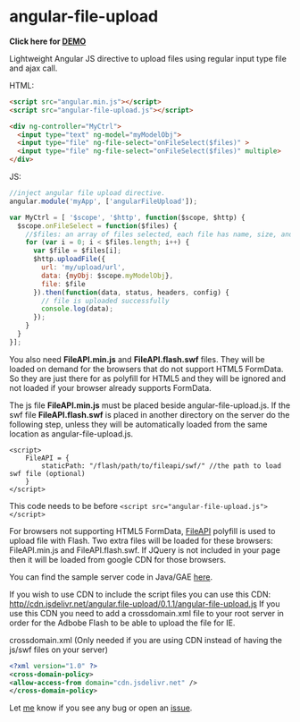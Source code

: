 angular-file-upload
===================

**Click here for <a href="http://angular-file-upload.appspot.com/" target="_blank">DEMO</a>**

Lightweight Angular JS directive to upload files using regular input type file and ajax call.

HTML:
```html
<script src="angular.min.js"></script>
<script src="angular-file-upload.js"></script>

<div ng-controller="MyCtrl">
  <input type="text" ng-model="myModelObj">
  <input type="file" ng-file-select="onFileSelect($files)" >
  <input type="file" ng-file-select="onFileSelect($files)" multiple>
</div>
```

JS:
```js
//inject angular file upload directive.
angular.module('myApp', ['angularFileUpload']);

var MyCtrl = [ '$scope', '$http', function($scope, $http) {
  $scope.onFileSelect = function($files) {
    //$files: an array of files selected, each file has name, size, and type.
    for (var i = 0; i < $files.length; i++) {
      var $file = $files[i];
      $http.uploadFile({
        url: 'my/upload/url',
        data: {myObj: $scope.myModelObj},
        file: $file
      }).then(function(data, status, headers, config) {
        // file is uploaded successfully
        console.log(data);
      }); 
    }
  }
}];
```


You also need **FileAPI.min.js** and **FileAPI.flash.swf** files. They will be loaded on demand for the browsers that do not support HTML5 FormData. 
So they are just there for as polyfill for HTML5 and they will be ignored and not loaded if your browser already supports FormData.

The js file **FileAPI.min.js** must be placed beside angular-file-upload.js. If the swf file **FileAPI.flash.swf** is placed in another directory on the server do the following step, unless they will be automatically loaded from the same location as angular-file-upload.js.
```script
<script>
    FileAPI = {
        staticPath: "/flash/path/to/fileapi/swf/" //the path to load swf file (optional)
    }
</script>
```
This code needs to be before `<script src="angular-file-upload.js"></script>`

For browsers not supporting HTML5 FormData, [FileAPI](https://github.com/mailru/FileAPI) polyfill is used to upload file with Flash. Two extra files will be loaded for these browsers: FileAPI.min.js and FileAPI.flash.swf.
If JQuery is not included in your page then it will be loaded from google CDN for those browsers.

You can find the sample server code in Java/GAE [here](https://github.com/danialfarid/angular-file-upload/blob/master/src/com/df/angularfileupload/FileUpload.java).

If you wish to use CDN to include the script files you can use this CDN: [http//cdn.jsdelivr.net/angular.file-upload/0.1.1/angular-file-upload.js](//cdn.jsdelivr.net/angular.file-upload/0.1.1/angular-file-upload.js) 
 If you use this CDN you need to add a crossdomain.xml file to your root server in order for the Adbobe Flash to be able to upload the file for IE.

crossdomain.xml (Only needed if you are using CDN instead of having the js/swf files on your server)
```crossdomain.xml
<?xml version="1.0" ?>
<cross-domain-policy>
<allow-access-from domain="cdn.jsdelivr.net" />
</cross-domain-policy>
```

Let [me](mailto:danial.farid@gmail.com) know if you see any bug or open an [issue](https://github.com/danialfarid/angular-file-upload/issues).



